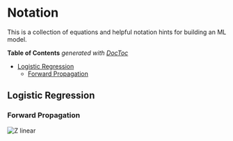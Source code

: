 <!-- http://mathurl.com/ -->

# Notation

This is a collection of equations and helpful notation hints for building an ML model.

<!-- START doctoc generated TOC please keep comment here to allow auto update -->
<!-- DON'T EDIT THIS SECTION, INSTEAD RE-RUN doctoc TO UPDATE -->
**Table of Contents**  *generated with [DocToc](https://github.com/thlorenz/doctoc)*

- [Logistic Regression](#logistic-regression)
  - [Forward Propagation](#forward-propagation)

<!-- END doctoc generated TOC please keep comment here to allow auto update -->

## Logistic Regression

### Forward Propagation

![Z linear](http://mathurl.com/y94aynqu.png)
